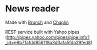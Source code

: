 # News reader 
Made with [Brunch](http://brunch.io) and [Chaplin](http://chaplinjs.org)

REST service built with Yahoo pipes
(http://pipes.yahoo.com/pipes/pipe.info?_id=e6b71afdd856f18a3d3afa5fda29fed8)